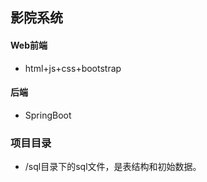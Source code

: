 ## 影院系统

#### Web前端

- html+js+css+bootstrap

#### 后端

- SpringBoot


### 项目目录

- /sql目录下的sql文件，是表结构和初始数据。